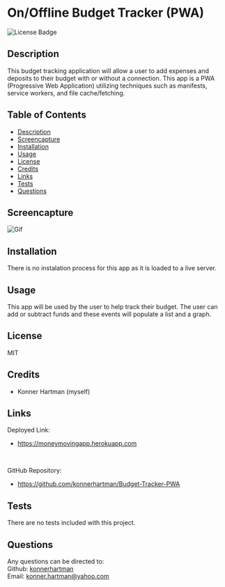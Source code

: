 # On/Offline Budget Tracker (PWA)
  ![License Badge](https://img.shields.io/badge/License-MIT-green.svg)    

## Description
This budget tracking application will allow a user to add expenses and deposits to their budget with or without a connection. This app is a PWA (Progressive Web Application) utilizing techniques such as manifests, service workers, and file cache/fetching.

## Table of Contents
- [Description](#)
- [Screencapture](#screencapture)
- [Installation](#installation)
- [Usage](#usage)
- [License](#license)
- [Credits](#credits)
- [Links](#links)
- [Tests](#tests)
- [Questions](#questions)

## Screencapture
![Gif](./public/assets/Budget-Tracker.gif)

## Installation
There is no instalation process for this app as it is loaded to a live server.

## Usage
This app will be used by the user to help track their budget. The user can add or subtract funds and these events will populate a list and a graph.

## License
MIT

## Credits
* Konner Hartman (myself)

## Links
Deployed Link:
</br>
* https://moneymovingapp.herokuapp.com
</br>

GitHub Repository:
</br>
* https://github.com/konnerhartman/Budget-Tracker-PWA

## Tests
There are no tests included with this project.

## Questions
Any questions can be directed to:
<br/>
Github: [konnerhartman](https://github.com/konnerhartman)
<br/>
Email: konner.hartman@yahoo.com